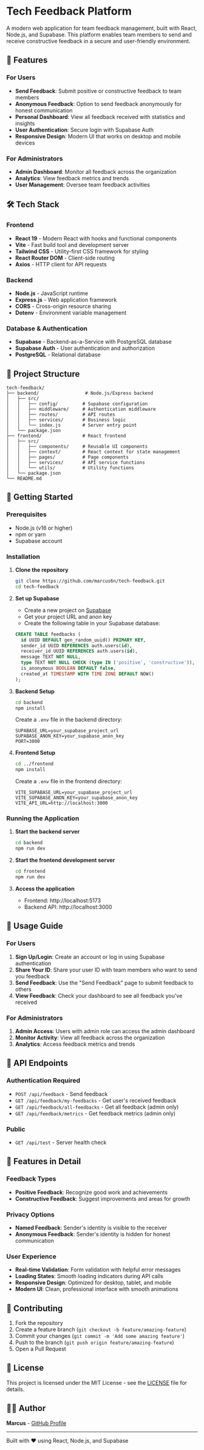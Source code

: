 # Tech Feedback Platform

A modern web application for team feedback management, built with React, Node.js, and Supabase. This platform enables team members to send and receive constructive feedback in a secure and user-friendly environment.

## 🌟 Features

### For Users
- **Send Feedback**: Submit positive or constructive feedback to team members
- **Anonymous Feedback**: Option to send feedback anonymously for honest communication
- **Personal Dashboard**: View all feedback received with statistics and insights
- **User Authentication**: Secure login with Supabase Auth
- **Responsive Design**: Modern UI that works on desktop and mobile devices

### For Administrators
- **Admin Dashboard**: Monitor all feedback across the organization
- **Analytics**: View feedback metrics and trends
- **User Management**: Oversee team feedback activities

## 🛠️ Tech Stack

### Frontend
- **React 19** - Modern React with hooks and functional components
- **Vite** - Fast build tool and development server
- **Tailwind CSS** - Utility-first CSS framework for styling
- **React Router DOM** - Client-side routing
- **Axios** - HTTP client for API requests

### Backend
- **Node.js** - JavaScript runtime
- **Express.js** - Web application framework
- **CORS** - Cross-origin resource sharing
- **Dotenv** - Environment variable management

### Database & Authentication
- **Supabase** - Backend-as-a-Service with PostgreSQL database
- **Supabase Auth** - User authentication and authorization
- **PostgreSQL** - Relational database

## 📁 Project Structure

```
tech-feedback/
├── backend/                 # Node.js/Express backend
│   ├── src/
│   │   ├── config/         # Supabase configuration
│   │   ├── middleware/     # Authentication middleware
│   │   ├── routes/         # API routes
│   │   ├── services/       # Business logic
│   │   └── index.js        # Server entry point
│   └── package.json
├── frontend/               # React frontend
│   ├── src/
│   │   ├── components/     # Reusable UI components
│   │   ├── context/        # React context for state management
│   │   ├── pages/          # Page components
│   │   ├── services/       # API service functions
│   │   └── utils/          # Utility functions
│   └── package.json
└── README.md
```

## 🚀 Getting Started

### Prerequisites

- Node.js (v16 or higher)
- npm or yarn
- Supabase account

### Installation

1. **Clone the repository**
   ```bash
   git clone https://github.com/marcus6n/tech-feedback.git
   cd tech-feedback
   ```

2. **Set up Supabase**
   - Create a new project on [Supabase](https://supabase.com)
   - Get your project URL and anon key
   - Create the following table in your Supabase database:

   ```sql
   CREATE TABLE feedbacks (
     id UUID DEFAULT gen_random_uuid() PRIMARY KEY,
     sender_id UUID REFERENCES auth.users(id),
     receiver_id UUID REFERENCES auth.users(id),
     message TEXT NOT NULL,
     type TEXT NOT NULL CHECK (type IN ('positive', 'constructive')),
     is_anonymous BOOLEAN DEFAULT false,
     created_at TIMESTAMP WITH TIME ZONE DEFAULT NOW()
   );
   ```

3. **Backend Setup**
   ```bash
   cd backend
   npm install
   ```

   Create a `.env` file in the backend directory:
   ```env
   SUPABASE_URL=your_supabase_project_url
   SUPABASE_ANON_KEY=your_supabase_anon_key
   PORT=3000
   ```

4. **Frontend Setup**
   ```bash
   cd ../frontend
   npm install
   ```

   Create a `.env` file in the frontend directory:
   ```env
   VITE_SUPABASE_URL=your_supabase_project_url
   VITE_SUPABASE_ANON_KEY=your_supabase_anon_key
   VITE_API_URL=http://localhost:3000
   ```

### Running the Application

1. **Start the backend server**
   ```bash
   cd backend
   npm run dev
   ```

2. **Start the frontend development server**
   ```bash
   cd frontend
   npm run dev
   ```

3. **Access the application**
   - Frontend: http://localhost:5173
   - Backend API: http://localhost:3000

## 📖 Usage Guide

### For Users

1. **Sign Up/Login**: Create an account or log in using Supabase authentication
2. **Share Your ID**: Share your user ID with team members who want to send you feedback
3. **Send Feedback**: Use the "Send Feedback" page to submit feedback to others
4. **View Feedback**: Check your dashboard to see all feedback you've received

### For Administrators

1. **Admin Access**: Users with admin role can access the admin dashboard
2. **Monitor Activity**: View all feedback across the organization
3. **Analytics**: Access feedback metrics and trends

## 🔧 API Endpoints

### Authentication Required
- `POST /api/feedback` - Send feedback
- `GET /api/feedback/my-feedbacks` - Get user's received feedback
- `GET /api/feedback/all-feedbacks` - Get all feedback (admin only)
- `GET /api/feedback/metrics` - Get feedback metrics (admin only)

### Public
- `GET /api/test` - Server health check

## 🎨 Features in Detail

### Feedback Types
- **Positive Feedback**: Recognize good work and achievements
- **Constructive Feedback**: Suggest improvements and areas for growth

### Privacy Options
- **Named Feedback**: Sender's identity is visible to the receiver
- **Anonymous Feedback**: Sender's identity is hidden for honest communication

### User Experience
- **Real-time Validation**: Form validation with helpful error messages
- **Loading States**: Smooth loading indicators during API calls
- **Responsive Design**: Optimized for desktop, tablet, and mobile
- **Modern UI**: Clean, professional interface with smooth animations

## 🤝 Contributing

1. Fork the repository
2. Create a feature branch (`git checkout -b feature/amazing-feature`)
3. Commit your changes (`git commit -m 'Add some amazing feature'`)
4. Push to the branch (`git push origin feature/amazing-feature`)
5. Open a Pull Request

## 📝 License

This project is licensed under the MIT License - see the [LICENSE](LICENSE) file for details.

## 👨‍💻 Author

**Marcus** - [GitHub Profile](https://github.com/marcus6n)

---

Built with ❤️ using React, Node.js, and Supabase